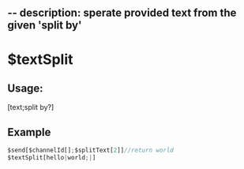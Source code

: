 --
description: sperate provided text from the given 'split by'
--

# $textSplit
## Usage:
[text;split by?]
## Example
```javascript
$send[$channelId[];$splitText[2]]//return world
$textSplit[hello|world;|]
```
